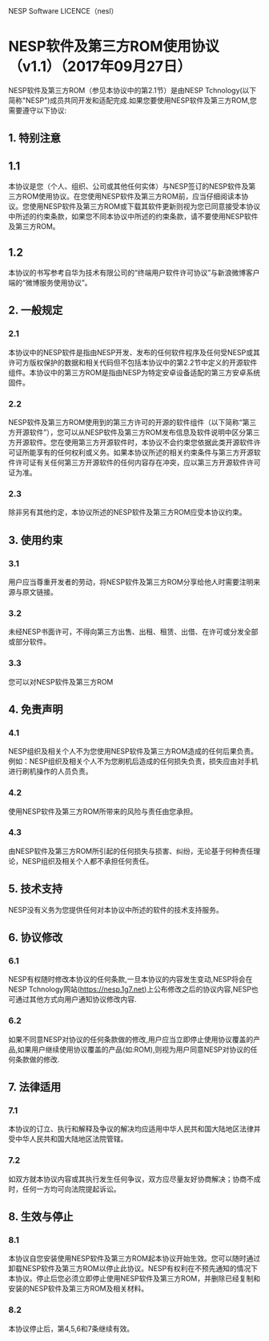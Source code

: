 NESP Software LICENCE（nesl）
# NESP软件及第三方ROM使用协议（v1.1）（2017年09月27日）

NESP软件及第三方ROM（参见本协议中的第2.1节）是由NESP Tchnology(以下简称"NESP")成员共同开发和适配完成.如果您要使用NESP软件及第三方ROM,您需要遵守以下协议:

## 1. 特别注意
## 1.1
本协议是您（个人、组织、公司或其他任何实体）与NESP签订的NESP软件及第三方ROM使用协议。在您使用NESP软件及第三方ROM前，应当仔细阅读本协议。您使用NESP软件及第三方ROM或下载其软件更新则视为您已同意接受本协议中所述的约束条款，如果您不同本协议中所述的约束条款，请不要使用NESP软件及第三方ROM。
## 1.2 
本协议的书写参考自华为技术有限公司的“终端用户软件许可协议”与新浪微博客户端的“微博服务使用协议”。
 
## 2. 一般规定

### 2.1 
本协议中的NESP软件是指由NESP开发、发布的任何软件程序及任何受NESP或其许可方版权保护的数据和相关代码但不包括本协议中的第2.2节中定义的开源软件组件。本协议中的第三方ROM是指由NESP为特定安卓设备适配的第三方安卓系统固件。
### 2.2 
NESP软件及第三方ROM使用到的第三方许可的开源的软件组件（以下简称“第三方开源软件”），您可以从NESP软件及第三方ROM发布信息及软件说明中区分第三方开源软件。您在使用第三方开源软件时，本协议不会约束您依据此类开源软件许可证所能享有的任何权利或义务。如果本协议所述的相关约束条件与第三方开源软件许可证有关任何第三方开源软件的任何内容存在冲突，应以第三方开源软件许可证为准。
### 2.3 
除非另有其他约定，本协议所述的NESP软件及第三方ROM应受本协议约束。

## 3. 使用约束
### 3.1 
用户应当尊重开发者的劳动，将NESP软件及第三方ROM分享给他人时需要注明来源与原文链接。
### 3.2 
未经NESP书面许可，不得向第三方出售、出租、租赁、出借、在许可或分发全部或部分软件。
### 3.3 
您可以对NESP软件及第三方ROM

## 4. 免责声明
### 4.1 
NESP组织及相关个人不为您使用NESP软件及第三方ROM造成的任何后果负责。例如：NESP组织及相关个人不为您刷机后造成的任何损失负责，损失应由对手机进行刷机操作的人员负责。
### 4.2 
使用NESP软件及第三方ROM所带来的风险与责任由您承担。
### 4.3 
由NESP软件及第三方ROM所引起的任何损失与损害、纠纷，无论基于何种责任理论，NESP组织及相关个人都不承担任何责任。

## 5. 技术支持
NESP没有义务为您提供任何对本协议中所述的软件的技术支持服务。

## 6. 协议修改
### 6.1 
NESP有权随时修改本协议的任何条款,一旦本协议的内容发生变动,NESP将会在NESP Tchnology网站(https://nesp.1g7.net)上公布修改之后的协议内容,NESP也可通过其他方式向用户通知协议修改内容.
### 6.2 
如果不同意NESP对协议的任何条款做的修改,用户应当立即停止使用协议覆盖的产品,如果用户继续使用协议覆盖的产品(如:ROM),则视为用户同意NESP对协议的任何条款做的修改.

## 7. 法律适用
### 7.1 
本协议的订立、执行和解释及争议的解决均应适用中华人民共和国大陆地区法律并受中华人民共和国大陆地区法院管辖。
### 7.2 
如双方就本协议内容或其执行发生任何争议，双方应尽量友好协商解决；协商不成时，任何一方均可向法院提起诉讼。
 
## 8. 生效与停止
### 8.1 
本协议自您安装使用NESP软件及第三方ROM起本协议开始生效。您可以随时通过卸载NESP软件及第三方ROM以停止此协议。NESP有权利在不预先通知的情况下本协议。停止后您必须立即停止使用NESP软件及第三方ROM，并删除已经复制和安装的NESP软件及第三方ROM及相关材料。
### 8.2 
本协议停止后，第4,5,6和7条继续有效。
